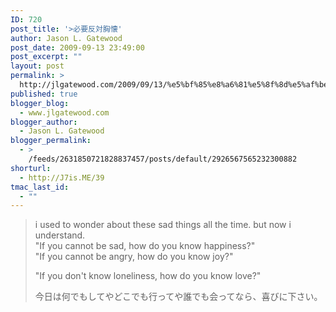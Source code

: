 ```yaml
---
ID: 720
post_title: '>必要反対胸懐'
author: Jason L. Gatewood
post_date: 2009-09-13 23:49:00
post_excerpt: ""
layout: post
permalink: >
  http://jlgatewood.com/2009/09/13/%e5%bf%85%e8%a6%81%e5%8f%8d%e5%af%be%e8%83%b8%e6%87%90/
published: true
blogger_blog:
  - www.jlgatewood.com
blogger_author:
  - Jason L. Gatewood
blogger_permalink:
  - >
    /feeds/2631850721828837457/posts/default/2926567565232300882
shorturl:
  - http://J7is.ME/39
tmac_last_id:
  - ""
---
```

>i used to wonder about these sad things all the time.  but now i understand.<br />"If you cannot be sad, how do you know happiness?"<br />"If you cannot be angry, how do you know joy?"<p>"If you don&#39;t know loneliness, how do you know love?"</p><p>今日は何でもしてやどこでも行ってや誰でも会ってなら、喜びに下さい。</p>